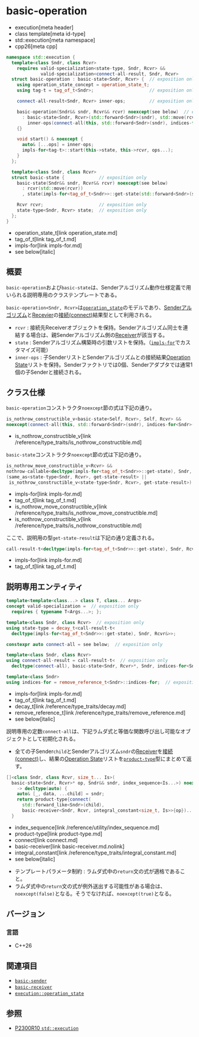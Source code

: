 # basic-operation
* execution[meta header]
* class template[meta id-type]
* std::execution[meta namespace]
* cpp26[meta cpp]

```cpp
namespace std::execution {
  template<class Sndr, class Rcvr>
    requires valid-specialization<state-type, Sndr, Rcvr> &&
             valid-specialization<connect-all-result, Sndr, Rcvr>
  struct basic-operation : basic-state<Sndr, Rcvr> {  // exposition only
    using operation_state_concept = operation_state_t;
    using tag-t = tag_of_t<Sndr>;                     // exposition only

    connect-all-result<Sndr, Rcvr> inner-ops;         // exposition only

    basic-operation(Sndr&& sndr, Rcvr&& rcvr) noexcept(see below)  // exposition only
      : basic-state<Sndr, Rcvr>(std::forward<Sndr>(sndr), std::move(rcvr)),
        inner-ops(connect-all(this, std::forward<Sndr>(sndr), indices-for<Sndr>()))
    {}

    void start() & noexcept {
      auto& [...ops] = inner-ops;
      impls-for<tag-t>::start(this->state, this->rcvr, ops...);
    }
  };

  template<class Sndr, class Rcvr>
  struct basic-state {             // exposition only
    basic-state(Sndr&& sndr, Rcvr&& rcvr) noexcept(see below)
      : rcvr(std::move(rcvr))
      , state(impls-for<tag_of_t<Sndr>>::get-state(std::forward<Sndr>(sndr), rcvr)) { }

    Rcvr rcvr;                     // exposition only
    state-type<Sndr, Rcvr> state;  // exposition only
  };
}
```
* operation_state_t[link operation_state.md]
* tag_of_t[link tag_of_t.md]
* impls-for[link impls-for.md]
* see below[italic]

## 概要
`basic-operation`および`basic-state`は、Senderアルゴリズム動作仕様定義で用いられる説明専用のクラステンプレートである。

`basic-operation<Sndr, Rcvr>`は[`operation_state`](operation_state.md)のモデルであり、[Senderアルゴリズム](basic-sender.md)と[Recevier](receiver.md)の[接続(connect)](connect.md)結果型として利用される。

- `rcvr` : 接続先Receiverオブジェクトを保持。Senderアルゴリズム同士を連結する場合は、親Senderアルゴリズム側の[Receiver](receiver.md)が該当する。
- `state` : Senderアルゴリズム構築時の引数リストを保持。（[`impls-for`](impls-for.md)でカスタマイズ可能）
- `inner-ops` : 子SenderリストとSenderアルゴリズムとの接続結果[Operation State](operation_state.md)リストを保持。Senderファクトリでは0個、Senderアダプタでは通常1個の子Senderと接続される。


## クラス仕様
`basic-operation`コンストラクタ`noexcept`節の式は下記の通り。

```cpp
is_nothrow_constructible_v<basic-state<Self, Rcvr>, Self, Rcvr> &&
noexcept(connect-all(this, std::forward<Sndr>(sndr), indices-for<Sndr>()))
```
* is_nothrow_constructible_v[link /reference/type_traits/is_nothrow_constructible.md]

`basic-state`コンストラクタ`noexcept`節の式は下記の通り。

```cpp
is_nothrow_move_constructible_v<Rcvr> &&
nothrow-callable<decltype(impls-for<tag_of_t<Sndr>>::get-state), Sndr, Rcvr&> &&
(same_as<state-type<Sndr, Rcvr>, get-state-result> ||
 is_nothrow_constructible_v<state-type<Sndr, Rcvr>, get-state-result>)
```
* impls-for[link impls-for.md]
* tag_of_t[link tag_of_t.md]
* is_nothrow_move_constructible_v[link /reference/type_traits/is_nothrow_move_constructible.md]
* is_nothrow_constructible_v[link /reference/type_traits/is_nothrow_constructible.md]

ここで、説明用の型`get-state-result`は下記の通り定義される。

```cpp
call-result-t<decltype(impls-for<tag_of_t<Sndr>>::get-state), Sndr, Rcvr&>.
```
* impls-for[link impls-for.md]
* tag_of_t[link tag_of_t.md]


## 説明専用エンティティ

```cpp
template<template<class...> class T, class... Args>
concept valid-specialization =  // exposition only
  requires { typename T<Args...>; };

template<class Sndr, class Rcvr>  // exposition only
using state-type = decay_t<call-result-t<
  decltype(impls-for<tag_of_t<Sndr>>::get-state), Sndr, Rcvr&>>;

constexpr auto connect-all = see below;  // exposition only

template<class Sndr, class Rcvr>
using connect-all-result = call-result-t<  // exposition only
  decltype(connect-all), basic-state<Sndr, Rcvr>*, Sndr, indices-for<Sndr>>;

template<class Sndr>
using indices-for = remove_reference_t<Sndr>::indices-for;  // exposition only 
```
* impls-for[link impls-for.md]
* tag_of_t[link tag_of_t.md]
* decay_t[link /reference/type_traits/decay.md]
* remove_reference_t[link /reference/type_traits/remove_reference.md]
* see below[italic]

説明専用の定数`connect-all`は、下記ラムダ式と等価な関数呼び出し可能なオブジェクトとして初期化される。

- 全ての子Sender`child`とSenderアルゴリズム`sndr`の[Receiver](basic-receiver.md.nolink)を[接続(connect)](connect.md)し、結果の[Operation State](operation_state.md)リストを[`product-type`](product-type.md)型にまとめて返す。

```cpp
[]<class Sndr, class Rcvr, size_t... Is>(
  basic-state<Sndr, Rcvr>* op, Sndr&& sndr, index_sequence<Is...>) noexcept(see below)
    -> decltype(auto) {
    auto& [_, data, ...child] = sndr;
    return product-type{connect(
      std::forward_like<Sndr>(child),
      basic-receiver<Sndr, Rcvr, integral_constant<size_t, Is>>{op})...};
  }
```
* index_sequence[link /reference/utility/index_sequence.md]
* product-type[link product-type.md]
* connect[link connect.md]
* basic-receiver[link basic-receiver.md.nolink]
* integral_constant[link /reference/type_traits/integral_constant.md]
* see below[italic]

- テンプレートパラメータ制約 : ラムダ式中の`return`文の式が適格であること。
- ラムダ式中の`return`文の式が例外送出する可能性がある場合は、`noexcept(false)`となる。そうでなければ、`noexcept(true)`となる。


## バージョン
### 言語
- C++26


## 関連項目
- [`basic-sender`](basic-sender.md)
- [`basic-receiver`](basic-receiver.md.nolink)
- [`execution::operation_state`](operation_state.md)


## 参照
- [P2300R10 `std::execution`](https://www.open-std.org/jtc1/sc22/wg21/docs/papers/2024/p2300r10.html)
